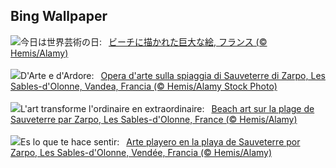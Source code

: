 ## Bing Wallpaper
![](https://www.bing.com/th?id=OHR.BeachArt_JA-JP4983678633_UHD.jpg&w=1000)今日は世界芸術の日:&nbsp;&ensp;[ビーチに描かれた巨大な絵, フランス (© Hemis/Alamy)](https://www.bing.com/th?id=OHR.BeachArt_JA-JP4983678633_UHD.jpg)
<br><br/>
![](https://www.bing.com/th?id=OHR.BeachArt_IT-IT8015252028_UHD.jpg&w=1000)D'Arte e d'Ardore:&nbsp;&ensp;[Opera d'arte sulla spiaggia di Sauveterre di Zarpo, Les Sables-d'Olonne, Vandea, Francia (© Hemis/Alamy Stock Photo)](https://www.bing.com/th?id=OHR.BeachArt_IT-IT8015252028_UHD.jpg)
<br><br/>
![](https://www.bing.com/th?id=OHR.BeachArt_FR-FR1721959544_UHD.jpg&w=1000)L'art transforme l'ordinaire en extraordinaire:&nbsp;&ensp;[Beach art sur la plage de Sauveterre par Zarpo, Les Sables-d'Olonne, France (© Hemis/Alamy)](https://www.bing.com/th?id=OHR.BeachArt_FR-FR1721959544_UHD.jpg)
<br><br/>
![](https://www.bing.com/th?id=OHR.BeachArt_ES-ES0479706512_UHD.jpg&w=1000)Es lo que te hace sentir:&nbsp;&ensp;[Arte playero en la playa de Sauveterre por Zarpo, Les Sables-d'Olonne, Vendée, Francia (© Hemis/Alamy)](https://www.bing.com/th?id=OHR.BeachArt_ES-ES0479706512_UHD.jpg)
<br><br/>
